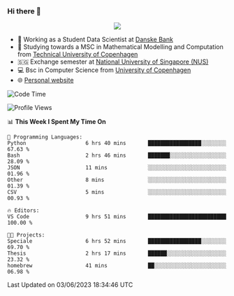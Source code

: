 ### Hi there 👋

<p align="center">
  <img src="https://media4.giphy.com/media/3ohzdKy5Z8TChSDuiA/giphy.gif?cid=ecf05e47r69cojk56gup9q8mep9liy48s94dn2uxsfh6fv39&rid=giphy.gif&ct=g" />
</p>

* 🏦 Working as a Student Data Scientist at [Danske Bank](https://danskebank.dk)
* 🧮 Studying towards a MSC in Mathematical Modelling and Computation from [Technical University of Copenhagen](https://www.dtu.dk)
* 🇸🇬 Exchange semester at [National University of Singapore (NUS)](https://www.nus.edu.sg)
* 💻 Bsc in Computer Science from [University of Copenhagen](https://www.ku.dk/english/)
* 🌐 [Personal website](https://fiskehandleren.github.io/carl-website/) 

<!--START_SECTION:waka-->
![Code Time](http://img.shields.io/badge/Code%20Time-343%20hrs%2054%20mins-blue)

![Profile Views](http://img.shields.io/badge/Profile%20Views-0-blue)

📊 **This Week I Spent My Time On** 

```text
💬 Programming Languages: 
Python                   6 hrs 40 mins       █████████████████░░░░░░░░   67.63 % 
Bash                     2 hrs 46 mins       ███████░░░░░░░░░░░░░░░░░░   28.09 % 
JSON                     11 mins             ░░░░░░░░░░░░░░░░░░░░░░░░░   01.96 % 
Other                    8 mins              ░░░░░░░░░░░░░░░░░░░░░░░░░   01.39 % 
CSV                      5 mins              ░░░░░░░░░░░░░░░░░░░░░░░░░   00.93 % 

🔥 Editors: 
VS Code                  9 hrs 51 mins       █████████████████████████   100.00 % 

🐱‍💻 Projects: 
Speciale                 6 hrs 52 mins       █████████████████░░░░░░░░   69.70 % 
Thesis                   2 hrs 17 mins       ██████░░░░░░░░░░░░░░░░░░░   23.32 % 
homebrew                 41 mins             ██░░░░░░░░░░░░░░░░░░░░░░░   06.98 % 
```


 Last Updated on 03/06/2023 18:34:46 UTC
<!--END_SECTION:waka-->
